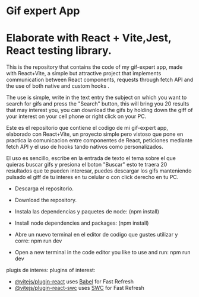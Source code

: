 # Gif expert App
# Elaborate with React + Vite,Jest, React testing library.

This is the repository that contains the code of my gif-expert app, made with React+Vite, a simple but attractive project that implements communication between React components, requests through fetch API and the use of both native and custom hooks .

The use is simple, write in the text entry the subject on which you want to search for gifs and press the "Search" button, this will bring you 20 results that may interest you, you can download the gifs by holding down the giff of your interest on your cell phone or right click on your PC.

Este es el repositorio que contiene el codigo de mi gif-expert app, elaborado con React+Vite, un proyecto simple pero vistoso que pone en practica la comunicacion entre componentes de React, peticiones mediante fetch API y el uso de hooks tando nativos como personalizados.

El uso es sencillo, escribe en la entrada de texto el tema sobre el que quieras buscar gifs y presiona el boton "Buscar" esto te traera 20 resultados que te pueden interesar, puedes descargar los gifs manteniendo pulsado el giff de tu interes en tu celular o con click derecho en tu PC.

- Descarga el repositorio.
- Download the repository.

- Instala las dependencias y paquetes de node: (npm install)
- Install node dependencies and packages: (npm install)

- Abre un nuevo terminal en el editor de codigo que gustes utilizar y corre: npm  run dev
- Open a new terminal in the code editor you like to use and run: npm run dev

plugis de interes:
plugins of interest:

- [@vitejs/plugin-react](https://github.com/vitejs/vite-plugin-react/blob/main/packages/plugin-react/README.md) uses [Babel](https://babeljs.io/) for Fast Refresh
- [@vitejs/plugin-react-swc](https://github.com/vitejs/vite-plugin-react-swc) uses [SWC](https://swc.rs/) for Fast Refresh
